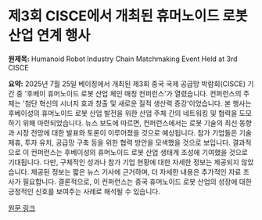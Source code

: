 # 제3회 CISCE에서 개최된 휴머노이드 로봇 산업 연계 행사

**원제목:** Humanoid Robot Industry Chain Matchmaking Event Held at 3rd CISCE

**요약:** 2025년 7월 25일 베이징에서 개최된 제3회 중국 국제 공급망 박람회(CISCE) 기간 중 '후베이 휴머노이드 로봇 산업 체인 매칭 컨퍼런스'가 열렸습니다.  컨퍼런스의 주제는 '첨단 혁신의 시너지 효과 창출 및 새로운 질적 생산력 증강'이었습니다.  본 행사는 후베이성의 휴머노이드 로봇 산업 발전을 위한 산업 주체 간의 네트워킹 및 협력을 도모하기 위해 마련되었습니다.  뉴스 보도에 따르면,  컨퍼런스에서는 로봇 기술의 최신 동향과 시장 전망에 대한 발표와 토론이 이루어졌을 것으로 예상됩니다.  참가 기업들은  기술 제휴, 투자 유치, 공급망 구축 등을 위한 협력 방안을 모색했을 것으로 보입니다.  결과적으로 이 컨퍼런스는 후베이성의 휴머노이드 로봇 산업 생태계 조성에 기여했을 것으로 기대됩니다.  다만,  구체적인 성과나 참가 기업 현황에 대한 자세한 정보는 제공되지 않았습니다.  제공된 정보는 짧은 뉴스 기사에 근거하며,  더 자세한 내용은 추가적인 자료 조사가 필요합니다.  결론적으로,  이 컨퍼런스는 중국 휴머노이드 로봇 산업의 성장에 대한 긍정적인 신호를 보여주는 사례로 해석될 수 있습니다.

[원문 링크](https://www.theglobeandmail.com/investing/markets/markets-news/Newswire.ca/33637948/humanoid-robot-industry-chain-matchmaking-event-held-at-3rd-cisce/)
